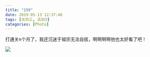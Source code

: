 ```yaml
---
title: "159"
date: 2019-05-13 12:37:46
tags: [古剑三, 古剑3]
categories: [Photo]
---
```


<p>打通关n个月了，我还沉迷于祖宗无法自拔，啊啊啊啊他也太好看了吧！</p>

![](https://imglf6.nosdn.127.net/img/a0Q0UWZOckZvaXUxeHo0SGNITkZ3RllsMkJtZU5iOVNRd29QekRKakxZTUU1aXhEZ2duYkRnPT0.jpg)